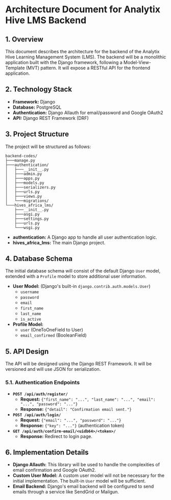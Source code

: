 
# Architecture Document for Analytix Hive LMS Backend

## 1. Overview

This document describes the architecture for the backend of the Analytix Hive Learning Management System (LMS). The backend will be a monolithic application built with the Django framework, following a Model-View-Template (MVT) pattern. It will expose a RESTful API for the frontend application.

## 2. Technology Stack

*   **Framework:** Django
*   **Database:** PostgreSQL
*   **Authentication:** Django Allauth for email/password and Google OAuth2
*   **API:** Django REST Framework (DRF)

## 3. Project Structure

The project will be structured as follows:

```
backend-codes/
├───manage.py
├───authentication/
│   ├───__init__.py
│   ├───admin.py
│   ├───apps.py
│   ├───models.py
│   ├───serializers.py
│   ├───urls.py
│   ├───views.py
│   └───migrations/
└───hives_africa_lms/
    ├───__init__.py
    ├───asgi.py
    ├───settings.py
    ├───urls.py
    └───wsgi.py
```

*   **authentication:** A Django app to handle all user authentication logic.
*   **hives_africa_lms:** The main Django project.

## 4. Database Schema

The initial database schema will consist of the default Django `User` model, extended with a `Profile` model to store additional user information.

*   **User Model:** (Django's built-in `django.contrib.auth.models.User`)
    *   `username`
    *   `password`
    *   `email`
    *   `first_name`
    *   `last_name`
    *   `is_active`
*   **Profile Model:**
    *   `user` (OneToOneField to User)
    *   `email_confirmed` (BooleanField)

## 5. API Design

The API will be designed using the Django REST Framework. It will be versioned and will use JSON for serialization.

### 5.1. Authentication Endpoints

*   **`POST /api/auth/register/`**
    *   **Request:** `{"first_name": "...", "last_name": "...", "email": "...", "password": "..."}`
    *   **Response:** `{"detail": "Confirmation email sent."}`
*   **`POST /api/auth/login/`**
    *   **Request:** `{"email": "...", "password": "..."}`
    *   **Response:** `{"key": "..."}` (authentication token)
*   **`GET /api/auth/confirm-email/<uidb64>/<token>/`**
    *   **Response:** Redirect to login page.

## 6. Implementation Details

*   **Django Allauth:** This library will be used to handle the complexities of email confirmation and Google OAuth2.
*   **Custom User Model:** A custom user model will not be necessary for the initial implementation. The built-in `User` model will be sufficient.
*   **Email Backend:** Django's email backend will be configured to send emails through a service like SendGrid or Mailgun.
